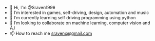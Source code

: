 - 👋 Hi, I’m @Sraven1999
- 👀 I’m interested in games, self-driving, design, automation and music 
- 🌱 I’m currently learning self driving programming using python
- 💞️ I’m looking to collaborate on machine learning, computer vision and A.I
- 📫 How to reach me sravenx@gmail.com

<!---
Sraven1999/Sraven1999 is a ✨ special ✨ repository because its `README.md` (this file) appears on your GitHub profile.
You can click the Preview link to take a look at your changes.
--->
